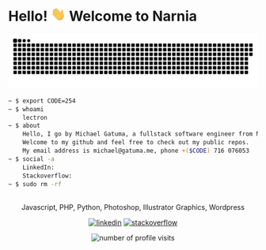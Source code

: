 # Hello! <img src="https://github.com/MichaelGatuma/MichaelGatuma/blob/main/wave.gif" width="30px"> Welcome to Narnia

<a href=#><img src="gitsnake.svg"></a>

```sh
~ $ export CODE=254
~ $ whoami
    lectron
~ $ about
    Hello, I go by Michael Gatuma, a fullstack software engineer from Nairobi, Kenya.
    Welcome to my github and feel free to check out my public repos.
    My email address is michael@gatuma.me, phone +($CODE) 716 076053
~ $ social -a
    LinkedIn: 
    Stackoverflow: 
~ $ sudo rm -rf
    
```

<p align="center">
    Javascript, PHP, Python, Photoshop, Illustrator Graphics, Wordpress
  </p>
<p align="center">
  <a target="_blank" href="https://www.linkedin.com/in/michaelgatuma/"><img src="https://img.icons8.com/color/50/000000/linkedin.png" alt="linkedin"/></a>
  <a target="_blank" href="https://stackoverflow.com/users/?tab=profile"><img src="https://img.icons8.com/color/50/000000/stackoverflow.png" alt="stackoverflow"/></a>
</p>

<p align="center">    
  <img src="https://komarev.com/ghpvc/?username=michaelgatuma&label=Profile%20views&color=0e75b6&style=flat" alt="number of profile visits" />
</p>

<!-- 
[![Michael's wakatime stats](https://github-readme-stats.vercel.app/api/wakatime?username=michaelgatuma)](https://github.com/MichaelGatuma/github-readme-stats) -->

